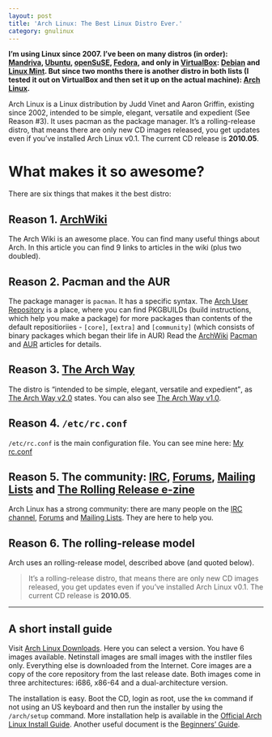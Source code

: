 ```yaml
---
layout: post
title: 'Arch Linux: The Best Linux Distro Ever.'
category: gnulinux
---
```

**I&#8217;m using Linux since 2007. I&#8217;ve been on many distros (in order): [Mandriva][], [Ubuntu][], [openSuSE][], [Fedora][], and only in [VirtualBox][]: [Debian][] and [Linux Mint][]. But since two months there is another distro in both lists (I tested it out on VirtualBox and then set it up on the actual machine): [Arch Linux][].**

Arch Linux is a Linux distribution by Judd Vinet and Aaron Griffin, existing since 2002, intended to be simple, elegant, versatile and expedient (See Reason #3). It uses pacman as the package manager. It&#8217;s a rolling-release distro, that means there are only new CD images released, you get updates even if you&#8217;ve installed Arch Linux v0.1. The current CD release is **2010.05**.

# What makes it so awesome?
There are six things that makes it the best distro:

## Reason 1. [ArchWiki][]
The Arch Wiki is an awesome place. You can find many useful things about Arch. In this article you can find 9 links to articles in the wiki (plus two doubled).

## Reason 2. Pacman and the AUR
The package manager is `pacman`. It has a specific syntax. The [Arch User Repository][AUR] is a place, where you can find PKGBUILDs (build instructions, which help you make a package) for more packages than contents of the default repositioriies - `[core]`, `[extra]` and `[community]` (which consists of binary packages which began their life in AUR) Read the [ArchWiki][] [Pacman][] and [AUR][ArchWiki: AUR] articles for details.

## Reason 3. [The Arch Way][tawv2]
The distro is <q>intended to be simple, elegant, versatile and expedient</q>, as [The Arch Way v2.0][tawv2] states. You can also see [The Arch Way v1.0][tawv1].

## Reason 4. `/etc/rc.conf`
`/etc/rc.conf` is the main configuration file. You can see mine here: [My rc.conf][]

## Reason 5. The community: [IRC][], [Forums][], [Mailing Lists][MLs] and [The Rolling Release e-zine][]
Arch Linux has a strong community: there are many people on the [IRC channel][IRC], [Forums][] and [Mailing Lists][MLs]. They are here to help you.

## Reason 6. The rolling-release model
Arch uses an rolling-release model, described above (and quoted below).

> It&#8217;s a rolling-release distro, that means there are only new CD images released, you get updates even if you&#8217;ve installed Arch Linux v0.1. The current CD release is **2010.05**.

<hr>

## A short install guide
Visit [Arch Linux Downloads][]. Here you can select a version. You have 6 images available. Netinstall images are small images with the instller files only. Everything else is downloaded from the Internet. Core images are a copy of the core repository from the last release date. Both images come in three architectures: i686, x86-64 and a dual-architecture version.

The installation is easy. Boot the CD, login as root, use the `km` command if not using an US keyboard and then run the installer by using the `/arch/setup` command. More installation help is available in the [Official Arch Linux Install Guide][]. Another useful document is the [Beginners&#8217; Guide][beginners guide].

[Mandriva]:                          http://www2.mandriva.com/en/ "Mandriva"
[Ubuntu]:                            http://ubuntu.com "Ubuntu"
[openSuSE]:                          http://opensuse.org "openSuSE"
[Fedora]:                            http://fedoraproject.org "Fedora"
[VirtualBox]:                        http://virtualbox.org "VirtualBox"
[Debian]:                            http://debian.org "Debian"
[Linux Mint]:                        http://linuxmint.com "Linux Mint"
[Arch Linux]:                        http://archlinux.org "Arch Linux"
[ArchWiki]:                          https://wiki.archlinux.org/index.php/Main_Page "ArchWiki"
[Pacman]:                            https://wiki.archlinux.org/index.php/Pacman "Pacman"
[AUR]:                               http://aur.archlinux.org/ "AUR"
[ArchWiki: AUR]:                     https://wiki.archlinux.org/index.php/Arch_User_Repository "ArchWiki: Arch User Repository"
[my rc.conf]:                        http://kwpolska.co.cc/privpastebin/index.php?id=1297105122.9 "My rc.conf"
[IRC]:                               https://wiki.archlinux.org/index.php/IRC_Channel "IRC Channel"
[Forums]:                            https://bbs.archlinux.org "Forums"
[MLs]:                               http://mailman.archlinux.org/mailman/listinfo/ "Mailing Lists"
[The Rolling Release e-zine]:        http://rollingrelease.com/ "Rolling Release"
[tawv1]:                             https://wiki.archlinux.org/index.php/The_Arch_Way "The Arch Way"
[tawv2]:                             https://wiki.archlinux.org/index.php/The_Arch_Way_v2.0 "The Arch Way v2.0"
[The History of Arch Linux]:         https://wiki.archlinux.org/index.php/History_of_Arch_Linux "History of Arch linux"
[Arch Linux Downloads]:              http://www.archlinux.org/download/ "Arch Linux Downloads"
[Official Arch Linux Install Guide]: https://wiki.archlinux.org/index.php/Official_Arch_Linux_Install_Guide "Official Arch Linux Install Guide"
[beginners guide]:                   https://wiki.archlinux.org/index.php/Beginners%27_Guide "Beginners&#8217; Guide"
[contact]:                           http://kwpolska.co.cc/contact/ "Contact"
